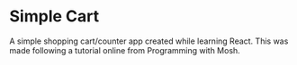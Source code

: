 # Simple Cart
A simple shopping cart/counter app created while learning React. This was made following a tutorial online from Programming with Mosh.
